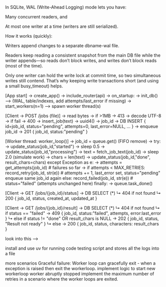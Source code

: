 In SQLite, WAL (Write-Ahead Logging) mode lets you have:

Many concurrent readers, and

At most one writer at a time (writers are still serialized).

How it works (quickly):

Writers append changes to a separate dbname-wal file.

Readers keep reading a consistent snapshot from the main DB file while the writer appends—so reads don’t block writes, and writes don’t block reads (most of the time).

Only one writer can hold the write lock at commit time, so two simultaneous writes still contend. That’s why keeping write transactions short (and using a small busy_timeout) helps.



[App start]
  → create_app()
  → include_router(api)
  → on_startup:
      → init_db()  ⟶ (WAL, table/indexes, add attempts/last_error if missing)
      → start_workers(n=1) ⟶ spawn worker thread(s)

[Client → POST /jobs (file)]
  → read bytes → if >1MB → 413
  → decode UTF-8 → if fail → 400
  → insert_job(text)
      → uuid4() → job_id
      → DB INSERT { id=job_id, status="pending", attempts=0, last_error=NULL, ... }
  → enqueue job_id
  → 201 { job_id, status:"pending" }

[Worker thread: worker_loop()]
  → job_id = queue.get()  (FIFO remove)
  → try:
      → update_status(job_id,"started")
      → sleep 0.5
      → update_status(job_id,"processing")
      → text = fetch_job_text(job_id)
      → sleep 2.0 (simulate work)
      → chars = len(text)
      → update_status(job_id,"done", result_chars=chars)
    except Exception as e:
      → attempts = get_attempts(job_id)   # failures so far
      → if attempts < MAX_RETRIES:
            record_retry(job_id, str(e))  # attempts += 1, last_error set, status="pending"
            enqueue same job_id again
        else:
            record_failed(job_id, str(e)) # status="failed" (attempts unchanged here)
    finally:
      → queue.task_done()

[Client → GET /jobs/{job_id}/status]
  → DB SELECT (*)
    ↳ 404 if not found
    ↳ 200 { job_id, status, created_at, updated_at }

[Client → GET /jobs/{job_id}/result]
  → DB SELECT (*)
    ↳ 404 if not found
    ↳ if status == "failed" → 409 { job_id, status:"failed", attempts, error:last_error }
    ↳ else if status != "done" OR result_chars is NULL → 202 { job_id, status, "Result not ready" }
    ↳ else → 200 { job_id, status, characters: result_chars }


<!-- rewrite this with basic sql queries # done
introduce failure in worker loop using random
worker loop should be restarted
job_queue.task_done()--> look into this -->

install and use uv for running code
testing script and stores all the logs into a file 


more scenarios
Graceful failure: Worker loop can gracefully exit - when a exception is raised then exit the workerloop. implement logic to start new workerloop
worker abruptly stopped 
implement the maximum number of retries in a scenario where the worker loops are exited. 


